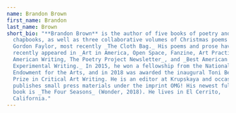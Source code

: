 ```yaml
---
name: Brandon Brown
first_name: Brandon
last_name: Brown
short_bio: "**Brandon Brown** is the author of five books of poetry and several
  chapbooks, as well as three collaborative volumes of Christmas poems with J.
  Gordon Faylor, most recently _The Cloth Bag._ His poems and prose have
  recently appeared in _Art in America, Open Space, Fanzine, Art Practical, New
  American Writing, The Poetry Project Newsletter_, and _Best American
  Experimental Writing._ In 2015, he won a fellowship from the National
  Endowment for the Arts, and in 2018 was awarded the inaugural Toni Beauchamp
  Prize in Critical Art Writing. He is an editor at Krupskaya and occasionally
  publishes small press materials under the imprint OMG! His newest full-length
  book is _The Four Seasons_ (Wonder, 2018). He lives in El Cerrito,
  California."
---
```


